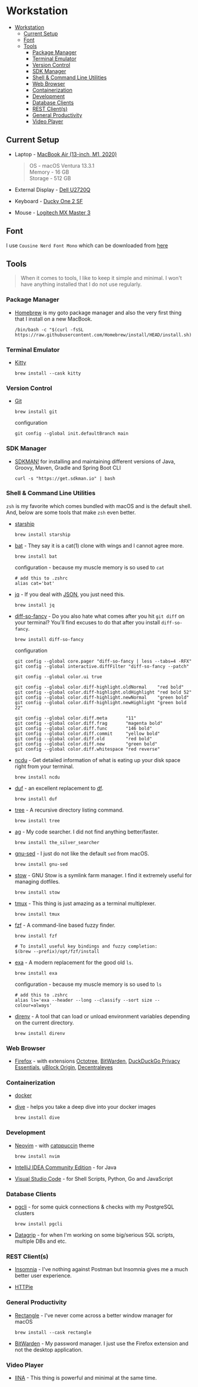 # Workstation

- [Workstation](#workstation)
  - [Current Setup](#current-setup)
  - [Font](#font)
  - [Tools](#tools)
    - [Package Manager](#package-manager)
    - [Terminal Emulator](#terminal-emulator)
    - [Version Control](#version-control)
    - [SDK Manager](#sdk-manager)
    - [Shell \& Command Line Utilities](#shell--command-line-utilities)
    - [Web Browser](#web-browser)
    - [Containerization](#containerization)
    - [Development](#development)
    - [Database Clients](#database-clients)
    - [REST Client(s)](#rest-clients)
    - [General Productivity](#general-productivity)
    - [Video Player](#video-player)

## Current Setup

- Laptop - [MacBook Air (13-inch, M1, 2020)](https://www.apple.com/in/macbook-air/specs/)

  > OS - macOS Ventura 13.3.1\
    Memory - 16 GB\
    Storage - 512 GB

- External Display - [Dell U2720Q](https://www.amazon.in/gp/product/B086H26XWV/ref=ppx_yo_dt_b_asin_title_o04_s00?ie=UTF8&psc=1)

- Keyboard - [Ducky One 2 SF](https://www.duckychannel.com.tw/en/Ducky-One2-SF)

- Mouse - [Logitech MX Master 3](https://www.logitech.com/en-in/products/mice/mx-master-3.910-005698.html)

## Font

I use `Cousine Nerd Font Mono` which can be downloaded from [here](https://github.com/ryanoasis/nerd-fonts)

## Tools

> When it comes to tools, I like to keep it simple and minimal. I won't have anything installed that I do not use regularly.

### Package Manager

- [Homebrew](https://brew.sh/) is my goto package manager and also the very first thing that I install on a new MacBook.

  ```shell
  /bin/bash -c "$(curl -fsSL https://raw.githubusercontent.com/Homebrew/install/HEAD/install.sh)"
  ```

### Terminal Emulator

- [Kitty](https://github.com/kovidgoyal/kitty)

  ```shell
  brew install --cask kitty
  ```

### Version Control

- [Git](https://git-scm.com/)

  ```shell
  brew install git
  ```

  configuration

  ```shell
  git config --global init.defaultBranch main
  ```

### SDK Manager

- [SDKMAN!](https://sdkman.io/) for installing and maintaining different versions of Java, Groovy, Maven, Gradle and Spring Boot CLI

  ```shell
  curl -s "https://get.sdkman.io" | bash
  ```

### Shell & Command Line Utilities

`zsh` is my favorite which comes bundled with macOS and is the default shell. And, below are some tools that make `zsh` even better.

- [starship](https://starship.rs/)

  ```shell
  brew install starship
  ```

- [bat](https://github.com/sharkdp/bat) - They say it is a cat(1) clone with wings and I cannot agree more.

  ```shell
  brew install bat
  ```

  configuration - because my muscle memory is so used to `cat`

  ```shell
  # add this to .zshrc
  alias cat='bat'
  ```

- [jq](https://stedolan.github.io/jq/) - If you deal with [JSON](https://www.json.org/json-en.html), you just need this.

  ```shell
  brew install jq
  ```

- [diff-so-fancy](https://github.com/so-fancy/diff-so-fancy) - Do you also hate what comes after you hit `git diff` on your terminal? You'll find excuses to do that after you install `diff-so-fancy`.

  ```shell
  brew install diff-so-fancy
  ```

  configuration

  ```shell
  git config --global core.pager "diff-so-fancy | less --tabs=4 -RFX"
  git config --global interactive.diffFilter "diff-so-fancy --patch"

  git config --global color.ui true

  git config --global color.diff-highlight.oldNormal    "red bold"
  git config --global color.diff-highlight.oldHighlight "red bold 52"
  git config --global color.diff-highlight.newNormal    "green bold"
  git config --global color.diff-highlight.newHighlight "green bold 22"

  git config --global color.diff.meta       "11"
  git config --global color.diff.frag       "magenta bold"
  git config --global color.diff.func       "146 bold"
  git config --global color.diff.commit     "yellow bold"
  git config --global color.diff.old        "red bold"
  git config --global color.diff.new        "green bold"
  git config --global color.diff.whitespace "red reverse"
  ```

- [ncdu](https://dev.yorhel.nl/ncdu) - Get detailed information of what is eating up your disk space right from your terminal.

  ```shell
  brew install ncdu
  ```

- [duf](https://github.com/muesli/duf) - an excellent replacement to [df](https://en.wikipedia.org/wiki/Df_(Unix)).

  ```shell
  brew install duf
  ```

- [tree](<https://en.wikipedia.org/wiki/Tree_(command)>) - A recursive directory listing command.

  ```shell
  brew install tree
  ```

- [ag](https://github.com/ggreer/the_silver_searcher) - My code searcher. I did not find anything better/faster.

  ```shell
  brew install the_silver_searcher
  ```

- [gnu-sed](https://www.gnu.org/software/sed/) - I just do not like the default `sed` from macOS.

  ```shell
  brew install gnu-sed
  ```

- [stow](https://www.gnu.org/software/stow/) - GNU Stow is a symlink farm manager. I find it extremely useful for managing dotfiles.
  
  ```shell
  brew install stow
  ```

- [tmux](https://github.com/tmux/tmux) - This thing is just amazing as a terminal multiplexer.

  ```shell
  brew install tmux
  ```

- [fzf](https://github.com/junegunn/fzf) - A command-line based fuzzy finder.

  ```shell
  brew install fzf

  # To install useful key bindings and fuzzy completion:
  $(brew --prefix)/opt/fzf/install
  ```

- [exa](https://github.com/ogham/exa) - A modern replacement for the good old `ls`.
  
  ```shell
  brew install exa
  ```
  
  configuration - because my muscle memory is so used to `ls`

  ```shell
  # add this to .zshrc
  alias ls='exa --header --long --classify --sort size --colour=always'
  ```

- [direnv](https://direnv.net/) - A tool that can load or unload environment variables depending on the current directory.

  ```shell
  brew install direnv
  ```

### Web Browser

- [Firefox](https://www.mozilla.org/en-US/firefox/download) - with extensions
  [Octotree](https://www.octotree.io/download),
  [BitWarden](https://bitwarden.com/),
  [DuckDuckGo Privacy Essentials](https://addons.mozilla.org/en-US/firefox/addon/duckduckgo-for-firefox),
  [uBlock Origin](https://github.com/gorhill/uBlock#ublock-origin),
  [Decentraleyes](https://decentraleyes.org/)

### Containerization

- [docker](https://www.docker.com/get-started)

- [dive](https://github.com/wagoodman/dive) - helps you take a deep dive into your docker images

  ```shell
  brew install dive
  ```

### Development

- [Neovim](https://neovim.io) - with [catppuccin](https://github.com/catppuccin/nvim) theme
  
  ```shell
  brew install nvim
  ```

- [IntelliJ IDEA Community Edition](https://www.jetbrains.com/idea/download/#section=mac) - for Java

- [Visual Studio Code](https://code.visualstudio.com/) - for Shell Scripts, Python, Go and JavaScript

### Database Clients

- [pgcli](https://www.pgcli.com/install) - for some quick connections & checks with my PostgreSQL clusters

  ```shell
  brew install pgcli
  ```

- [Datagrip](https://www.jetbrains.com/datagrip/download/#section=mac) - for when I'm working on some big/serious SQL scripts, multiple DBs and etc.

### REST Client(s)

- [Insomnia](https://insomnia.rest/) - I've nothing against Postman but Insomnia gives me a much better user experience.

- [HTTPie](https://httpie.io/cli)

### General Productivity

- [Rectangle](https://github.com/rxhanson/Rectangle) - I've never come across a better window manager for macOS

  ```shell
  brew install --cask rectangle
  ```

- [BitWarden](https://bitwarden.com/) - My password manager. I just use the Firefox extension and not the desktop application.

### Video Player

- [IINA](https://iina.io/) - This thing is powerful and minimal at the same time.
